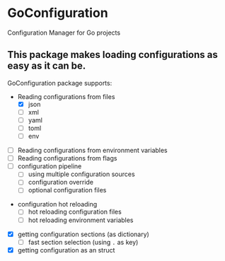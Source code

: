 # GoConfiguration
Configuration Manager for Go projects

This package makes loading configurations as easy as it can be.
---
GoConfiguration package supports: 
- Reading configurations from files 
   - [x] json
   - [ ] xml
   - [ ] yaml
   - [ ] toml
   - [ ] env
- [ ] Reading configurations from environment variables
- [ ] Reading configurations from flags
- [ ] configuration pipeline
   - [ ] using multiple configuration sources
   - [ ] configuration override
   - [ ] optional configuration files
- configuration hot reloading 
   - [ ] hot reloading configuration files
   - [ ] hot reloading environment variables

- [x] getting configuration sections (as dictionary)
   - [ ] fast section selection (using `.` as key)
- [x] getting configuration as an struct
